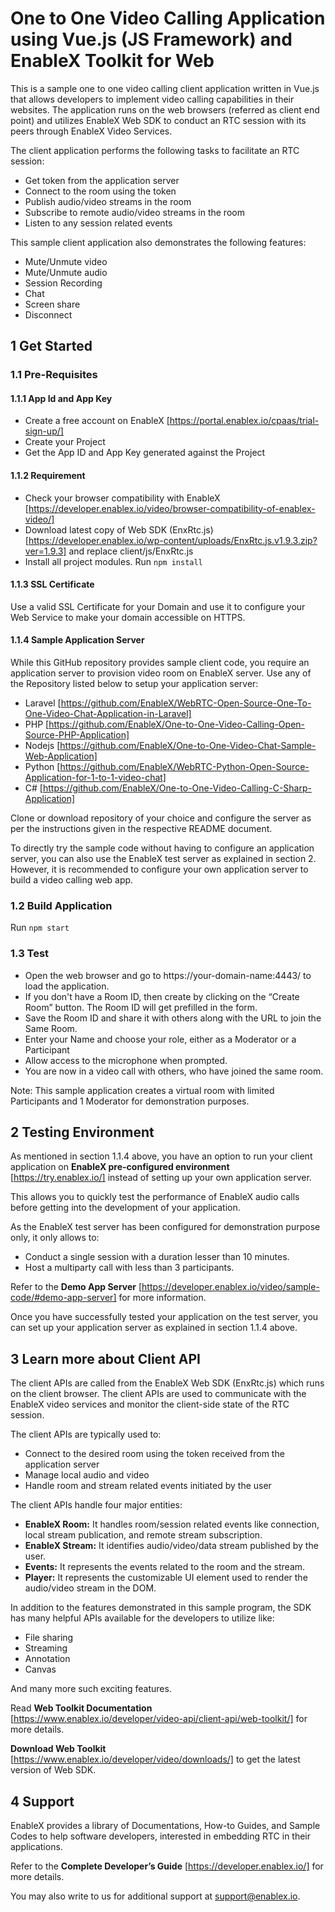 # One to One Video Calling Application using Vue.js (JS Framework) and EnableX Toolkit for Web

This is a sample one to one video calling client application written in Vue.js that allows developers to implement video calling capabilities in their websites. The application runs on the web browsers (referred as client end point) and utilizes EnableX Web SDK to conduct an RTC session with its peers through EnableX Video Services. 

The client application performs the following tasks to facilitate an RTC session: 

* Get token from the application server 
* Connect to the room using the token 
* Publish audio/video streams in the room 
* Subscribe to remote audio/video streams in the room 
* Listen to any session related events

This sample client application also demonstrates the following features:

* Mute/Unmute video 
* Mute/Unmute audio 
* Session Recording 
* Chat 
* Screen share 
* Disconnect



## 1 Get Started

### 1.1 Pre-Requisites

#### 1.1.1 App Id and App Key

* Create a free account on EnableX  [https://portal.enablex.io/cpaas/trial-sign-up/] 
* Create your Project
* Get the App ID and App Key generated against the Project


#### 1.1.2 Requirement

* Check your browser compatibility with EnableX [https://developer.enablex.io/video/browser-compatibility-of-enablex-video/]
* Download latest copy of Web SDK (EnxRtc.js) [https://developer.enablex.io/wp-content/uploads/EnxRtc.js.v1.9.3.zip?ver=1.9.3] and replace client/js/EnxRtc.js 
* Install all project modules. Run `npm install` 


#### 1.1.3 SSL Certificate 

Use a valid SSL Certificate for your Domain and use it to configure your Web Service to make your domain accessible on HTTPS. 


#### 1.1.4 Sample Application Server

While this GitHub repository provides sample client code, you require an application server to provision video room on EnableX server. Use any of the Repository listed below to setup your application server: 

* Laravel [https://github.com/EnableX/WebRTC-Open-Source-One-To-One-Video-Chat-Application-in-Laravel]
* PHP     [https://github.com/EnableX/One-to-One-Video-Calling-Open-Source-PHP-Application]
* Nodejs  [https://github.com/EnableX/One-to-One-Video-Chat-Sample-Web-Application]
* Python  [https://github.com/EnableX/WebRTC-Python-Open-Source-Application-for-1-to-1-video-chat]
* C#  [https://github.com/EnableX/One-to-One-Video-Calling-C-Sharp-Application]
  
Clone or download repository of your choice and configure the server as per the instructions given in the respective README document.  

To directly try the sample code without having to configure an application server, you can also use the EnableX test server as explained in section 2. However, it is recommended to configure your own application server to build a video calling web app. 


### 1.2 Build Application  

Run `npm start` 


### 1.3 Test 

* Open the web browser and go to https://your-domain-name:4443/ to load the application.  
* If you don't have a Room ID, then create by clicking on the “Create Room” button. The Room ID will get prefilled in the form. 
* Save the Room ID and share it with others along with the URL to join the Same Room.  
* Enter your Name and choose your role, either as a Moderator or a Participant 
* Allow access to the microphone when prompted. 
* You are now in a video call with others, who have joined the same room. 

Note: This sample application creates a virtual room with limited Participants and 1 Moderator for demonstration purposes. 



## 2 Testing Environment

As mentioned in section 1.1.4 above, you have an option to run your client application on **EnableX pre-configured environment** [https://try.enablex.io/] instead of setting up your own application server.  

This allows you to quickly test the performance of EnableX audio calls before getting into the development of your application.  

As the EnableX test server has been configured for demonstration purpose only, it only allows to: 

* Conduct a single session with a duration lesser than 10 minutes. 
* Host a multiparty call with less than 3 participants. 

Refer to the **Demo App Server** [https://developer.enablex.io/video/sample-code/#demo-app-server] for more information.   

Once you have successfully tested your application on the test server, you can set up your application server as explained in section 1.1.4 above. 



## 3 Learn more about Client API

The client APIs are called from the EnableX Web SDK (EnxRtc.js) which runs on the client browser. The client APIs are used to communicate with the EnableX video services and monitor the client-side state of the RTC session.  

The client APIs are typically used to: 

* Connect to the desired room using the token received from the application server 
* Manage local audio and video 
* Handle room and stream related events initiated by the user 

The client APIs handle four major entities: 

* **EnableX Room:** It handles room/session related events like connection, local stream publication, and remote stream subscription. 
* **EnableX Stream:** It identifies audio/video/data stream published by the user. 
* **Events:** It represents the events related to the room and the stream. 
* **Player:** It represents the customizable UI element used to render the audio/video stream in the DOM. 

In addition to the features demonstrated in this sample program, the SDK has many helpful APIs available for the developers to utilize like: 

* File sharing 
* Streaming 
* Annotation 
* Canvas 

And many more such exciting features. 

Read **Web Toolkit Documentation** [https://www.enablex.io/developer/video-api/client-api/web-toolkit/]  for more details.  

**Download Web Toolkit** [https://www.enablex.io/developer/video/downloads/] to get the latest version of Web SDK. 



## 4 Support

EnableX provides a library of Documentations, How-to Guides, and Sample Codes to help software developers, interested in embedding RTC in their applications. 

Refer to the **Complete Developer’s Guide** [https://developer.enablex.io/] for more details. 

You may also write to us for additional support at support@enablex.io. 
